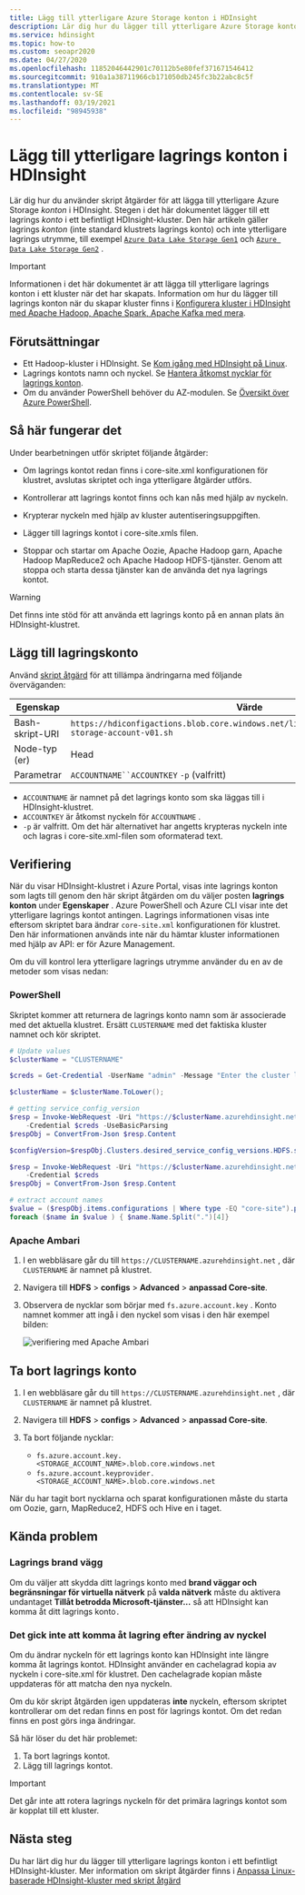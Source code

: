 ```yaml
---
title: Lägg till ytterligare Azure Storage konton i HDInsight
description: Lär dig hur du lägger till ytterligare Azure Storage konton i ett befintligt HDInsight-kluster.
ms.service: hdinsight
ms.topic: how-to
ms.custom: seoapr2020
ms.date: 04/27/2020
ms.openlocfilehash: 11852046442901c70112b5e80fef371671546412
ms.sourcegitcommit: 910a1a38711966cb171050db245fc3b22abc8c5f
ms.translationtype: MT
ms.contentlocale: sv-SE
ms.lasthandoff: 03/19/2021
ms.locfileid: "98945938"
---
```

# <a name="add-additional-storage-accounts-to-hdinsight"></a>Lägg till ytterligare lagrings konton i HDInsight

Lär dig hur du använder skript åtgärder för att lägga till ytterligare Azure Storage *konton* i HDInsight. Stegen i det här dokumentet lägger till ett lagrings *konto* i ett befintligt HDInsight-kluster. Den här artikeln gäller lagrings *konton* (inte standard klustrets lagrings konto) och inte ytterligare lagrings utrymme, till exempel [`Azure Data Lake Storage Gen1`](hdinsight-hadoop-use-data-lake-storage-gen1.md) och [`Azure Data Lake Storage Gen2`](hdinsight-hadoop-use-data-lake-storage-gen2.md) .

> [!IMPORTANT]  
> Informationen i det här dokumentet är att lägga till ytterligare lagrings konton i ett kluster när det har skapats. Information om hur du lägger till lagrings konton när du skapar kluster finns i [Konfigurera kluster i HDInsight med Apache Hadoop, Apache Spark, Apache Kafka med mera](hdinsight-hadoop-provision-linux-clusters.md).

## <a name="prerequisites"></a>Förutsättningar

* Ett Hadoop-kluster i HDInsight. Se [Kom igång med HDInsight på Linux](./hadoop/apache-hadoop-linux-tutorial-get-started.md).
* Lagrings kontots namn och nyckel. Se [Hantera åtkomst nycklar för lagrings konton](../storage/common/storage-account-keys-manage.md).
* Om du använder PowerShell behöver du AZ-modulen.  Se [Översikt över Azure PowerShell](/powershell/azure/).

## <a name="how-it-works"></a>Så här fungerar det

Under bearbetningen utför skriptet följande åtgärder:

* Om lagrings kontot redan finns i core-site.xml konfigurationen för klustret, avslutas skriptet och inga ytterligare åtgärder utförs.

* Kontrollerar att lagrings kontot finns och kan nås med hjälp av nyckeln.

* Krypterar nyckeln med hjälp av kluster autentiseringsuppgiften.

* Lägger till lagrings kontot i core-site.xmls filen.

* Stoppar och startar om Apache Oozie, Apache Hadoop garn, Apache Hadoop MapReduce2 och Apache Hadoop HDFS-tjänster. Genom att stoppa och starta dessa tjänster kan de använda det nya lagrings kontot.

> [!WARNING]  
> Det finns inte stöd för att använda ett lagrings konto på en annan plats än HDInsight-klustret.

## <a name="add-storage-account"></a>Lägg till lagringskonto

Använd [skript åtgärd](hdinsight-hadoop-customize-cluster-linux.md#script-action-to-a-running-cluster) för att tillämpa ändringarna med följande överväganden:

|Egenskap | Värde |
|---|---|
|Bash-skript-URI|`https://hdiconfigactions.blob.core.windows.net/linuxaddstorageaccountv01/add-storage-account-v01.sh`|
|Node-typ (er)|Head|
|Parametrar|`ACCOUNTNAME``ACCOUNTKEY` `-p` (valfritt)|

* `ACCOUNTNAME` är namnet på det lagrings konto som ska läggas till i HDInsight-klustret.
* `ACCOUNTKEY` är åtkomst nyckeln för `ACCOUNTNAME` .
* `-p` är valfritt. Om det här alternativet har angetts krypteras nyckeln inte och lagras i core-site.xml-filen som oformaterad text.

## <a name="verification"></a>Verifiering

När du visar HDInsight-klustret i Azure Portal, visas inte lagrings konton som lagts till genom den här skript åtgärden om du väljer posten __lagrings konton__ under __Egenskaper__ . Azure PowerShell och Azure CLI visar inte det ytterligare lagrings kontot antingen. Lagrings informationen visas inte eftersom skriptet bara ändrar `core-site.xml` konfigurationen för klustret. Den här informationen används inte när du hämtar kluster informationen med hjälp av API: er för Azure Management.

Om du vill kontrol lera ytterligare lagrings utrymme använder du en av de metoder som visas nedan:

### <a name="powershell"></a>PowerShell

Skriptet kommer att returnera de lagrings konto namn som är associerade med det aktuella klustret. Ersätt `CLUSTERNAME` med det faktiska kluster namnet och kör skriptet.

```powershell
# Update values
$clusterName = "CLUSTERNAME"

$creds = Get-Credential -UserName "admin" -Message "Enter the cluster login credentials"

$clusterName = $clusterName.ToLower();

# getting service_config_version
$resp = Invoke-WebRequest -Uri "https://$clusterName.azurehdinsight.net/api/v1/clusters/$clusterName`?fields=Clusters/desired_service_config_versions/HDFS" `
    -Credential $creds -UseBasicParsing
$respObj = ConvertFrom-Json $resp.Content

$configVersion=$respObj.Clusters.desired_service_config_versions.HDFS.service_config_version

$resp = Invoke-WebRequest -Uri "https://$clusterName.azurehdinsight.net/api/v1/clusters/$clusterName/configurations/service_config_versions?service_name=HDFS&service_config_version=$configVersion" `
    -Credential $creds
$respObj = ConvertFrom-Json $resp.Content

# extract account names
$value = ($respObj.items.configurations | Where type -EQ "core-site").properties | Get-Member -membertype properties | Where Name -Like "fs.azure.account.key.*"
foreach ($name in $value ) { $name.Name.Split(".")[4]}
```

### <a name="apache-ambari"></a>Apache Ambari

1. I en webbläsare går du till `https://CLUSTERNAME.azurehdinsight.net` , där `CLUSTERNAME` är namnet på klustret.

1. Navigera till **HDFS**  >  **configs**  >  **Advanced**  >  **anpassad Core-site**.

1. Observera de nycklar som börjar med `fs.azure.account.key` . Konto namnet kommer att ingå i den nyckel som visas i den här exempel bilden:

   ![verifiering med Apache Ambari](./media/hdinsight-hadoop-add-storage/apache-ambari-verification.png)

## <a name="remove-storage-account"></a>Ta bort lagrings konto

1. I en webbläsare går du till `https://CLUSTERNAME.azurehdinsight.net` , där `CLUSTERNAME` är namnet på klustret.

1. Navigera till **HDFS**  >  **configs**  >  **Advanced**  >  **anpassad Core-site**.

1. Ta bort följande nycklar:
    * `fs.azure.account.key.<STORAGE_ACCOUNT_NAME>.blob.core.windows.net`
    * `fs.azure.account.keyprovider.<STORAGE_ACCOUNT_NAME>.blob.core.windows.net`

När du har tagit bort nycklarna och sparat konfigurationen måste du starta om Oozie, garn, MapReduce2, HDFS och Hive en i taget.

## <a name="known-issues"></a>Kända problem

### <a name="storage-firewall"></a>Lagrings brand vägg

Om du väljer att skydda ditt lagrings konto med **brand väggar och begränsningar för virtuella nätverk** på **valda nätverk** måste du aktivera undantaget **Tillåt betrodda Microsoft-tjänster...** så att HDInsight kan komma åt ditt lagrings konto`.`

### <a name="unable-to-access-storage-after-changing-key"></a>Det gick inte att komma åt lagring efter ändring av nyckel

Om du ändrar nyckeln för ett lagrings konto kan HDInsight inte längre komma åt lagrings kontot. HDInsight använder en cachelagrad kopia av nyckeln i core-site.xml för klustret. Den cachelagrade kopian måste uppdateras för att matcha den nya nyckeln.

Om du kör skript åtgärden igen uppdateras **inte** nyckeln, eftersom skriptet kontrollerar om det redan finns en post för lagrings kontot. Om det redan finns en post görs inga ändringar.

Så här löser du det här problemet:  
1. Ta bort lagrings kontot.
1. Lägg till lagrings kontot.

> [!IMPORTANT]  
> Det går inte att rotera lagrings nyckeln för det primära lagrings kontot som är kopplat till ett kluster.

## <a name="next-steps"></a>Nästa steg

Du har lärt dig hur du lägger till ytterligare lagrings konton i ett befintligt HDInsight-kluster. Mer information om skript åtgärder finns i [Anpassa Linux-baserade HDInsight-kluster med skript åtgärd](hdinsight-hadoop-customize-cluster-linux.md)